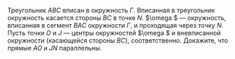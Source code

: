 Треугольник  $ABC$ вписан в окружность $\Gamma$. Вписанная в треугольник окружность касается стороны  $BC$ в точке $N$. $\omega $ — окружность, вписанная в сегмент $BAC$  окружности $\Gamma$, и проходящая через точку $N$. Пусть точки  $O$ и $J$ — центры окружностей $\omega $ и вневписанной окружности (касающейся стороны  $BC$), соответственно. Докажите, что прямые $AO$ и $JN$ параллельны.